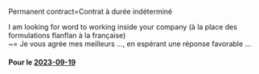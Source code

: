 
Permanent contract=Contrat à durée indéterminé

I am looking for word to working inside your company
(à la place des formulations flanflan à la française) <br>
~= Je vous agrée mes meilleurs ..., en espérant une réponse favorable ...


#### Pour le [2023-09-19](/English/homework/2023-09-19.md)







